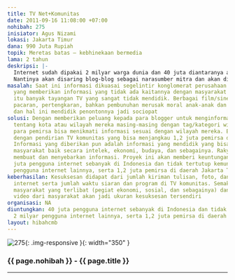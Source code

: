 ```yaml
---
title: TV Net+Komunitas
date: 2011-09-16 11:08:00 +07:00
nohibah: 275
inisiator: Agus Nizami
lokasi: Jakarta Timur
dana: 990 Juta Rupiah
topik: Meretas batas – kebhinekaan bermedia
lama: 2 tahun
deskripsi: |-
  Internet sudah dipakai 2 milyar warga dunia dan 40 juta diantaranya adalah warga Indonesia. Saat ini pemakai Facebook di Indonesia hampir 40 juta sementara jumlah blogger menurut Enda Nasution sudah mencapai 3,4 juta. Ini adalah jumlah yang sangat besar dan harus dimanfaatkan sebagai narasumber yang potensial. Tentu saja seleksi diperlukan untuk mendapat narasumber yang bisa dipercaya dengan berita-berita yang bermanfaat bagi masyarakat.
  Nantinya akan disaring blog-blog sebagai narasumber mitra dan akan dikelompokkan berdasarkan lokasi sekecil mungkin dari kota hingga kecamatan. Bukan hanya artikel tulisan atau foto, namun video yang diupload ke Youtube pun bisa jadi sumber informasi tentang daerah mereka. Penggunaan kategori atau pun tag untuk menandakan satu berita punya relevansi nasional atau lokal (misalnya kota atau kecamatan) akan memudahkan konsumen menikmati informasi yang diinginkan. Untuk menjangkau penduduk lokal dipakai TV Komunitas yang daya pengaruhnya sangat tinggi. Untuk operasional TV Komunitas, diperlukan paling tidak 5 operator untuk mengumpulkan informasi dari Youtube dan juga meliput langsung ke masyarakat. Di sini segala potensi yang ada di masyarakat akan diumumkan ke masyarakat melalui TV dan masyarakat akan diberdayakan melalui TV komunitas TV Komunitas dengan anggaran peralatan Rp 75 juta – 300 juta bisa di”copy paste” ke berbagai tempat lain
masalah: Saat ini informasi dikuasai segelintir konglomerat perusahaan informasi nasional/dunia
  yang memberikan informasi yang tidak ada kaitannya dengan masyarakat lokal. Selain
  itu banyak tayangan TV yang sangat tidak mendidik. Berbagai film/sinetron yang mengajarkan
  pacaran, pertengkaran, bahkan pembunuhan merusak moral anak-anak dan remaja di Indonesia
  dan hal ini mendidik penontonnya jadi sociopat
solusi: Dengan memberikan peluang kepada para blogger untuk menginformasikan berita
  tentang kota atau wilayah mereka masing-masing dengan tag/kategori wilayah mereka,
  para pemirsa bisa menikmati informasi sesuai dengan wilayah mereka. Begitu pula
  dengan pendirian TV komunitas yang bisa menjangkau 1,2 juta pemirsa di sekitarnya.
  Informasi yang diberikan pun adalah informasi yang mendidik yang bisa memberdayakan
  masyarakat baik secara intelek, ekonomi, budaya, dan sebagainya. Rakyat bisa aktif
  membuat dan menyebarkan informasi. Proyek ini akan memberi keuntungan kepada 40
  juta pengguna internet sebanyak di Indonesia dan tidak tertutup kemungkinan 2 milyar
  pengguna internet lainnya, serta 1,2 juta pemirsa di daerah Jakarta Timur
keberhasilan: Kesuksesan didapat dari jumlah kiriman tulisan, foto, dan video di media
  internet serta jumlah waktu siaran dan program di TV komunitas. Semakin banyak komponen
  masyarakat yang terlibat (pegiat ekonomi, sosial, dan sebagainya) dan juga kiriman
  video dari masyarakat akan jadi ukuran kesuksesan tersendiri
organisasi: NA
diuntungkan: 40 juta pengguna internet sebanyak di Indonesia dan tidak tertutup kemungkinan
  2 milyar pengguna internet lainnya, serta 1,2 juta pemirsa di daerah Jakarta Timur
layout: hibahcmb
---
```


![275](/static/img/hibahcmb/275.png){: .img-responsive }{: width="350" }

### {{ page.nohibah }} - {{ page.title }}

---
